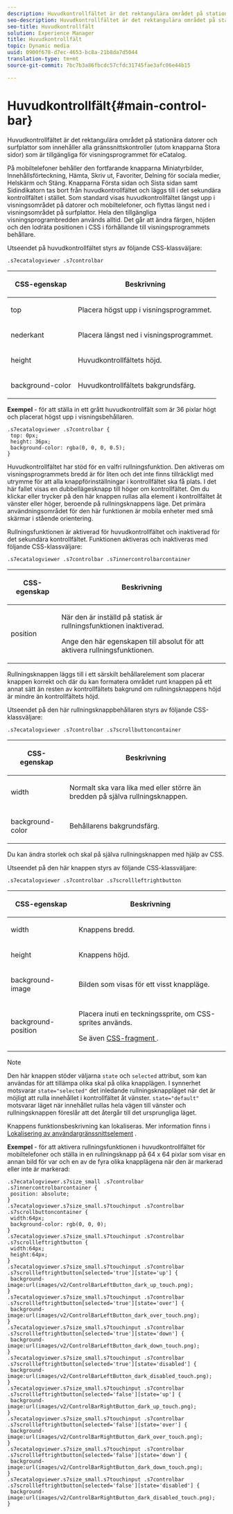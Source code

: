 ```yaml
---
description: Huvudkontrollfältet är det rektangulära området på stationära datorer och surfplattor som innehåller alla gränssnittskontroller (utom knapparna Stora sidor) som är tillgängliga för visningsprogrammet för eCatalog.
seo-description: Huvudkontrollfältet är det rektangulära området på stationära datorer och surfplattor som innehåller alla gränssnittskontroller (utom knapparna Stora sidor) som är tillgängliga för visningsprogrammet för eCatalog.
seo-title: Huvudkontrollfält
solution: Experience Manager
title: Huvudkontrollfält
topic: Dynamic media
uuid: 0900f678-d7ec-4653-bc8a-21b8da7d5044
translation-type: tm+mt
source-git-commit: 7bc7b3a86fbcdc57cfdc31745fae3afc06e44b15

---
```



# Huvudkontrollfält{#main-control-bar}

Huvudkontrollfältet är det rektangulära området på stationära datorer och surfplattor som innehåller alla gränssnittskontroller (utom knapparna Stora sidor) som är tillgängliga för visningsprogrammet för eCatalog.

På mobiltelefoner behåller den fortfarande knapparna Miniatyrbilder, Innehållsförteckning, Hämta, Skriv ut, Favoriter, Delning för sociala medier, Helskärm och Stäng. Knapparna Första sidan och Sista sidan samt Sidindikatorn tas bort från huvudkontrollfältet och läggs till i det sekundära kontrollfältet i stället. Som standard visas huvudkontrollfältet längst upp i visningsområdet på datorer och mobiltelefoner, och flyttas längst ned i visningsområdet på surfplattor. Hela den tillgängliga visningsprogrambredden används alltid. Det går att ändra färgen, höjden och den lodräta positionen i CSS i förhållande till visningsprogrammets behållare.

Utseendet på huvudkontrollfältet styrs av följande CSS-klassväljare:

`.s7ecatalogviewer .s7controlbar`

<table id="table_2C8D322F57114A72B43053CB4539C65C"> 
 <thead> 
  <tr> 
   <th colname="col1" class="entry"> <p> CSS-egenskap </p> </th> 
   <th colname="col2" class="entry"> <p>Beskrivning </p> </th> 
  </tr> 
 </thead>
 <tbody> 
  <tr> 
   <td colname="col1"> <p> <span class="codeph"> top </span> </p> </td> 
   <td colname="col2"> <p>Placera högst upp i visningsprogrammet. </p> </td> 
  </tr> 
  <tr> 
   <td colname="col1"> <p> <span class="codeph"> nederkant </span> </p> </td> 
   <td colname="col2"> <p>Placera längst ned i visningsprogrammet. </p> </td> 
  </tr> 
  <tr> 
   <td colname="col1"> <p> <span class="codeph"> height </span> </p> </td> 
   <td colname="col2"> <p>Huvudkontrollfältets höjd. </p> </td> 
  </tr> 
  <tr> 
   <td colname="col1"> <p> <span class="codeph"> background-color </span> </p> </td> 
   <td colname="col2"> <p>Huvudkontrollfältets bakgrundsfärg. </p> </td> 
  </tr> 
 </tbody> 
</table>

**Exempel** - för att ställa in ett grått huvudkontrollfält som är 36 pixlar högt och placerat högst upp i visningsbehållaren.

```
.s7ecatalogviewer .s7controlbar { 
 top: 0px; 
 height: 36px; 
 background-color: rgba(0, 0, 0, 0.5); 
}
```

Huvudkontrollfältet har stöd för en valfri rullningsfunktion. Den aktiveras om visningsprogrammets bredd är för liten och det inte finns tillräckligt med utrymme för att alla knappförinställningar i kontrollfältet ska få plats. I det här fallet visas en dubbellägesknapp till höger om kontrollfältet. Om du klickar eller trycker på den här knappen rullas alla element i kontrollfältet åt vänster eller höger, beroende på rullningsknappens läge. Det primära användningsområdet för den här funktionen är mobila enheter med små skärmar i stående orientering.

Rullningsfunktionen är aktiverad för huvudkontrollfältet och inaktiverad för det sekundära kontrollfältet. Funktionen aktiveras och inaktiveras med följande CSS-klassväljare:

`.s7ecatalogviewer .s7controlbar .s7innercontrolbarcontainer`

<table id="table_C8225F38309B4099AF58AA1A815A8D55"> 
 <thead> 
  <tr> 
   <th colname="col1" class="entry"> <p> CSS-egenskap </p> </th> 
   <th colname="col2" class="entry"> <p>Beskrivning </p> </th> 
  </tr> 
 </thead>
 <tbody> 
  <tr> 
   <td colname="col1"> <p> <span class="codeph"> position </span> </p> </td> 
   <td colname="col2"> <p>När den är inställd på <span class="codeph"> statisk är </span> rullningsfunktionen inaktiverad. </p> <p>Ange den här egenskapen till <span class="codeph"> absolut </span> för att aktivera rullningsfunktionen. </p> </td> 
  </tr> 
 </tbody> 
</table>

Rullningsknappen läggs till i ett särskilt behållarelement som placerar knappen korrekt och där du kan formatera området runt knappen på ett annat sätt än resten av kontrollfältets bakgrund om rullningsknappens höjd är mindre än kontrollfältets höjd.

Utseendet på den här rullningsknappbehållaren styrs av följande CSS-klassväljare:

`.s7ecatalogviewer .s7controlbar .s7scrollbuttoncontainer`

<table id="table_2CDDA8A18345497EAC4749A0D64C1658"> 
 <thead> 
  <tr> 
   <th colname="col1" class="entry"> <p> CSS-egenskap </p> </th> 
   <th colname="col2" class="entry"> <p>Beskrivning </p> </th> 
  </tr> 
 </thead>
 <tbody> 
  <tr> 
   <td colname="col1"> <p> <span class="codeph"> width </span> </p> </td> 
   <td colname="col2"> <p>Normalt ska vara lika med eller större än bredden på själva rullningsknappen. </p> </td> 
  </tr> 
  <tr> 
   <td colname="col1"> <p> <span class="codeph"> background-color </span> </p> </td> 
   <td colname="col2"> <p>Behållarens bakgrundsfärg. </p> </td> 
  </tr> 
 </tbody> 
</table>

Du kan ändra storlek och skal på själva rullningsknappen med hjälp av CSS.

Utseendet på den här knappen styrs av följande CSS-klassväljare:

`.s7ecatalogviewer .s7controlbar .s7scrollleftrightbutton`

<table id="table_F61CB3F696AC4018B164082FFA7777F4"> 
 <thead> 
  <tr> 
   <th colname="col1" class="entry"> <p> CSS-egenskap </p> </th> 
   <th colname="col2" class="entry"> <p>Beskrivning </p> </th> 
  </tr> 
 </thead>
 <tbody> 
  <tr> 
   <td colname="col1"> <p> <span class="codeph"> width </span> </p> </td> 
   <td colname="col2"> <p>Knappens bredd. </p> </td> 
  </tr> 
  <tr> 
   <td colname="col1"> <p> <span class="codeph"> height </span> </p> </td> 
   <td colname="col2"> <p>Knappens höjd. </p> </td> 
  </tr> 
  <tr> 
   <td colname="col1"> <p> <span class="codeph"> background-image </span> </p> </td> 
   <td colname="col2"> <p>Bilden som visas för ett visst knappläge. </p> </td> 
  </tr> 
  <tr> 
   <td colname="col1"> <p> <span class="codeph"> background-position </span> </p> </td> 
   <td colname="col2"> <p>Placera inuti en teckningssprite, om CSS-sprites används. </p> <p>Se även <a href="../../../c-html5-s7-aem-asset-viewers/c-html5-20-ecatalog-viewer-about/c-html5-20-ecatalog-viewer-customizingviewer/c-html5-20-ecatalog-viewer-customizingviewer.md#section-9d570f95eb2443aca74c1b02f6e89aff" format="dita" scope="local"> CSS-fragment </a>. </p> </td> 
  </tr> 
 </tbody> 
</table>

>[!NOTE]
>
>Den här knappen stöder väljarna `state` och `selected` attribut, som kan användas för att tillämpa olika skal på olika knapplägen. I synnerhet motsvarar `state="selected"` det inledande rullningsknappläget när det är möjligt att rulla innehållet i kontrollfältet åt vänster. `state="default"` motsvarar läget när innehållet rullas hela vägen till vänster och rullningsknappen föreslår att det återgår till det ursprungliga läget.

Knappens funktionsbeskrivning kan lokaliseras. Mer information finns i [Lokalisering av användargränssnittselement](../../../c-html5-s7-aem-asset-viewers/c-html5-20-ecatalog-viewer-about/c-html5-20-ecatalog-viewer-localization.md#concept-cbfc39344c494eb7b9f6a272cff0cc74) .

**Exempel** - för att aktivera rullningsfunktionen i huvudkontrollfältet för mobiltelefoner och ställa in en rullningsknapp på 64 x 64 pixlar som visar en annan bild för var och en av de fyra olika knapplägena när den är markerad eller inte är markerad:

```
.s7ecatalogviewer.s7size_small .s7controlbar .s7innercontrolbarcontainer { 
 position: absolute; 
} 
.s7ecatalogviewer.s7size_small.s7touchinput .s7controlbar .s7scrollbuttoncontainer { 
 width:64px; 
 background-color: rgb(0, 0, 0); 
} 
.s7ecatalogviewer.s7size_small.s7touchinput .s7controlbar .s7scrollleftrightbutton { 
 width:64px; 
 height:64px; 
} 
.s7ecatalogviewer.s7size_small.s7touchinput .s7controlbar .s7scrollleftrightbutton[selected='true'][state='up'] { 
 background-image:url(images/v2/ControlBarLeftButton_dark_up_touch.png); 
} 
.s7ecatalogviewer.s7size_small.s7touchinput .s7controlbar .s7scrollleftrightbutton[selected='true'][state='over'] { 
 background-image:url(images/v2/ControlBarLeftButton_dark_over_touch.png); 
} 
.s7ecatalogviewer.s7size_small.s7touchinput .s7controlbar .s7scrollleftrightbutton[selected='true'][state='down'] { 
 background-image:url(images/v2/ControlBarLeftButton_dark_down_touch.png); 
} 
.s7ecatalogviewer.s7size_small.s7touchinput .s7controlbar .s7scrollleftrightbutton[selected='true'][state='disabled'] { 
 background-image:url(images/v2/ControlBarLeftButton_dark_disabled_touch.png); 
} 
.s7ecatalogviewer.s7size_small.s7touchinput .s7controlbar .s7scrollleftrightbutton[selected='false'][state='up'] { 
 background-image:url(images/v2/ControlBarRightButton_dark_up_touch.png); 
} 
.s7ecatalogviewer.s7size_small.s7touchinput .s7controlbar .s7scrollleftrightbutton[selected='false'][state='over'] { 
 background-image:url(images/v2/ControlBarRightButton_dark_over_touch.png); 
} 
.s7ecatalogviewer.s7size_small.s7touchinput .s7controlbar .s7scrollleftrightbutton[selected='false'][state='down'] { 
 background-image:url(images/v2/ControlBarRightButton_dark_down_touch.png); 
} 
.s7ecatalogviewer.s7size_small.s7touchinput .s7controlbar .s7scrollleftrightbutton[selected='false'][state='disabled'] { 
 background-image:url(images/v2/ControlBarRightButton_dark_disabled_touch.png); 
}
```

